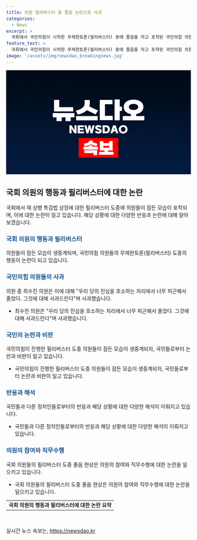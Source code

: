 ```yaml
---
title: 의원 필리버스터 중 졸음 논란으로 사과
categories:
  - News
excerpt: >
  국회에서 국민의힘이 시작한 무제한토론(필리버스터) 중에 졸음을 자고 포착된 국민의힘 의원들에 대해 논란이 일고 있다. 이에 대해 해당 의원은 사과를 표명했지만, 반대 의견도 있어 논란이 계속되고 있다. 국민의힘 의원들의 행동이 정치적인 의견을 호소하는 필리버스터의 진정성에 대한 의심을 일으키고 있다. 동료 의원들도 이들을 깨우는 모습이 포착되었으며, 관련하여 여론이 분분한 상황이다.
feature_text: >
  국회에서 국민의힘이 시작한 무제한토론(필리버스터) 중에 졸음을 자고 포착된 국민의힘 의원들에 대해 논란이 일고 있다. 이에 대해 해당 의원은 사과를 표명했지만, 반대 의견도 있어 논란이 계속되고 있다. 국민의힘 의원들의 행동이 정치적인 의견을 호소하는 필리버스터의 진정성에 대한 의심을 일으키고 있다. 동료 의원들도 이들을 깨우는 모습이 포착되었으며, 관련하여 여론이 분분한 상황이다.
image: '/assets/img/newsdao_breakingnews.jpg'
---
```


<p><img src="/assets/img/newsdao_breakingnews.jpg" alt="flaretime 속보" /></p>

<h2 data-ke-size="size26"> 국회 의원의 행동과 필리버스터에 대한 논란</h2>

<p data-ke-size="size16">국회에서 채 상병 특검법 상정에 대한 필리버스터 도중에 의원들이 잠든 모습이 포착되며, 이에 대한 논란이 일고 있습니다. 해당 상황에 대한 다양한 반응과 논란에 대해 알아보겠습니다.</p>

<h3><b><span style="color: #1a5490;">국회 의원의 행동과 필리버스터</span></b></h3>

<p data-ke-size="size16">의원들이 잠든 모습이 생중계되며, 국민의힘 의원들의 무제한토론(필리버스터) 도중의 행동이 논란이 되고 있습니다. </p>

<h3><b><span style="color: #1a5490;">국민의힘 의원들의 사과</span></b></h3>

<p data-ke-size="size16">의원 중 최수진 의원은 이에 대해 "우리 당의 진심을 호소하는 자리에서 너무 피곤해서 졸았다. 그것에 대해 사과드린다"며 사과했습니다.</p>

<ul>
  <li>최수진 의원은 "우리 당의 진심을 호소하는 자리에서 너무 피곤해서 졸았다. 그것에 대해 사과드린다"며 사과했습니다.</li>
</ul>

<h3><b><span style="color: #1a5490;">국민의 논란과 비판</span></b></h3>

<p data-ke-size="size16">국민의힘이 진행한 필리버스터 도중 의원들이 잠든 모습이 생중계되자, 국민들로부터 논란과 비판이 일고 있습니다.</p>

<ul>
  <li>국민의힘이 진행한 필리버스터 도중 의원들이 잠든 모습이 생중계되자, 국민들로부터 논란과 비판이 일고 있습니다.</li>
</ul>

<h3><b><span style="color: #1a5490;">반응과 해석</span></b></h3>

<p data-ke-size="size16">국민들과 다른 정치인들로부터의 반응과 해당 상황에 대한 다양한 해석이 이뤄지고 있습니다.</p>

<ul>
  <li>국민들과 다른 정치인들로부터의 반응과 해당 상황에 대한 다양한 해석이 이뤄지고 있습니다.</li>
</ul>

<h3><b><span style="color: #1a5490;">의원의 참여와 직무수행</span></b></h3>

<p data-ke-size="size16">국회 의원들의 필리버스터 도중 졸음 현상은 의원의 참여와 직무수행에 대한 논란을 일으키고 있습니다.</p>

<ul>
  <li>국회 의원들의 필리버스터 도중 졸음 현상은 의원의 참여와 직무수행에 대한 논란을 일으키고 있습니다.</li>
</ul>

<table>
  <tbody>
    <tr>
      <td style="text-align: center; height: 17px;"><b>국회 의원의 행동과 필리버스터에 대한 논란 요약</b></td>
    </tr>
  </tbody>
</table>

<p data-ke-size="size16">&nbsp;</p>
실시간 뉴스 속보는, <a href="https://newsdao.kr" rel="dofollow">https://newsdao.kr</a>


